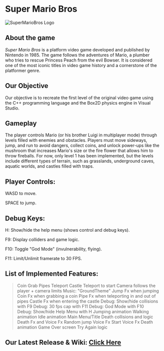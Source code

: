 # Super Mario Bros
![SuperMarioBros Logo](https://upload.wikimedia.org/wikipedia/commons/2/2b/Super_Mario_Bros._Logo.svg)

## About the game
_Super Mario Bros_ is a platform video game developed and published by Nintendo in 1985. The game follows the adventures of Mario, a plumber who tries to rescue Princess Peach from the evil Bowser. It is considered one of the most iconic titles in video game history and a cornerstone of the platformer genre.

## Our Objective
Our objective is to recreate the first level of the original video game using the C++ programming language and the Box2D physics engine in Visual Studio.

## Gameplay

The player controls Mario (or his brother Luigi in multiplayer mode) through levels filled with enemies and obstacles. Players must move sideways, jump, and run to avoid dangers, collect coins, and unlock power-ups like the mushroom that increases Mario's size or the fire flower that allows him to throw fireballs. 
For now, only level 1 has been implemented, but the levels include different types of terrain, such as grasslands, underground caves, aquatic worlds, and castles filled with traps.

## Player Controls:
WASD to move.

SPACE to jump.

## Debug Keys:
H: Show/hide the help menu (shows control and debug keys).

F9: Display colliders and game logic.

F10: Toggle "God Mode" (invulnerability, flying).

F11: Limit/Unlimit framerate to 30 FPS.

## List of Implemented Features:

>Coin Grab
>Pipes Teleport
>Castle Teleport to start
>Camera follows the player + camera limits
>Music: "GroundTheme"
>Jump Fx when jumping
>Coin Fx when grabbing a coin
>Pipe Fx when teleporting in and out of pipes
>Castle Fx when entering the castle
>Debug: Show/hide collisions with F9
>Debug: 30 fps cap with F11
>Debug: God Mode with F10
>Debug: Show/hide Help Menu with H
>Jumping animation
>Walking animation
>Idle animation
>Main Menu/Title
>Death collisions and logic
>Death Fx and Voice Fx
>Random jump Voice Fx
>Start Voice Fx
>Death animation
>Game Over screen
> Try Again logic

## Our Latest Release & Wiki: [Click Here](https://github.com/JanaPuig/Super-Mario-Bros/wiki/Release)
